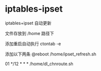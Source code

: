 # iptables-ipset
iptables+ipset 自动更新

文件存放到 /home 路径下

添加重启自动执行
ctontab -e

添加以下两条
@reboot /home/ipset_refresh.sh

01 */12 * * * /home/dl_chnroute.sh
